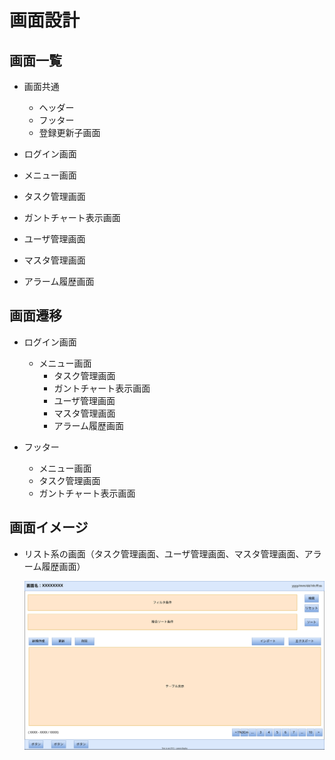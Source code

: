 # 画面設計

## 画面一覧
  - 画面共通
    - ヘッダー
    - フッター
    - 登録更新子画面

  - ログイン画面
  - メニュー画面
  - タスク管理画面
  - ガントチャート表示画面
  - ユーザ管理画面
  - マスタ管理画面
  - アラーム履歴画面

## 画面遷移
  - ログイン画面
    - メニュー画面
      - タスク管理画面
      - ガントチャート表示画面
      - ユーザ管理画面
      - マスタ管理画面
      - アラーム履歴画面

  - フッター
    - メニュー画面
    - タスク管理画面
    - ガントチャート表示画面

## 画面イメージ
  - リスト系の画面（タスク管理画面、ユーザ管理画面、マスタ管理画面、アラーム履歴画面）
  
    ![リスト系画面](画面構成.drawio.svg)